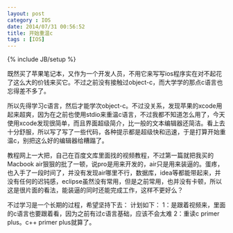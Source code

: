 ```yaml
---
layout: post
category : IOS
date: 2014/07/31 00:56:52 
title: 开始重温c
tags : [IOS]
---
```

{% include JB/setup %}

既然买了苹果笔记本，又作为一个开发人员，不用它来写写ios程序实在对不起花了这么大的价钱来买它。不过之前没有接触过object-c，而大学学的那点c语言也忘得差不多了。

所以先得学习c语言，然后才能学次object-c。不过没关系，发现苹果的xcode用起来超爽，因为在之前也使用stdio来重温c语言，不过我都不知道怎么用了，今天使用xcode发现很简单，而且界面超级简介，比一般的文本编辑器还简洁。看上去十分舒服，所以写了写了一些代码，各种提示都是超级快和迅速，于是打算开始重温c，别把这么好的编辑器给糟蹋了。

教程网上一大把，自己在百度文库里面找的视频教程，不过第一篇就把我买的Macbook air狠狠的批了一顿，说pro是用来开发的，air只是用来装逼的。蛋疼，也入手了一段时间了，并没有发现air哪里不行，数据库，idea等都能带起来，并没有任何的迟钝感，eclipse虽然没有常用，但是之前常用，也并没有卡顿，所以这是很片面的看法，能装逼的同时还能完成工作，这样不更好么？



不过学习是一个长期的过程，希望坚持下去：
计划如下：
1：是跟着视频来，里面的c语言也要跟着看，因为之前有过c语言基础，应该不会太难
2：重读c primer plus。c++ primer plus就算了。


